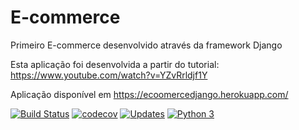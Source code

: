 # E-commerce
Primeiro E-commerce desenvolvido através da framework Django

Esta aplicação foi desenvolvida a partir do tutorial: https://www.youtube.com/watch?v=YZvRrldjf1Y

Aplicação disponível em https://ecoomercedjango.herokuapp.com/ 

[![Build Status](https://travis-ci.com/andremenezees/E-commerce.svg?branch=master)](https://travis-ci.com/andremenezees/E-commerce)
[![codecov](https://codecov.io/gh/andremenezees/curso-django/branch/master/graph/badge.svg)](https://codecov.io/gh/andremenezees/curso-django)
[![Updates](https://pyup.io/repos/github/andremenezees/E-commerce/shield.svg)](https://pyup.io/repos/github/andremenezees/E-commerce/)
[![Python 3](https://pyup.io/repos/github/andremenezees/E-commerce/python-3-shield.svg)](https://pyup.io/repos/github/andremenezees/E-commerce/)
